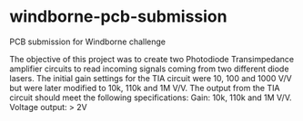 # windborne-pcb-submission
PCB submission for Windborne challenge

The objective of this project was to create two Photodiode Transimpedance amplifier circuits to read incoming signals coming from two different diode lasers.
The initial gain settings for the TIA circuit were 10, 100 and 1000 V/V but were later modified to 10k, 110k and 1M V/V. The output from the TIA circuit should meet the following specifications:
Gain: 10k, 110k and 1M V/V.
Voltage output:  > 2V

